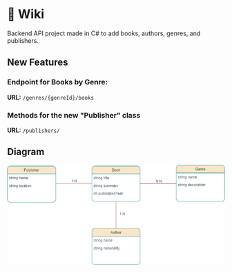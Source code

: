 # 📖 Wiki

Backend API project made in C# to add books, authors, genres, and publishers.

## New Features

### Endpoint for Books by Genre:
**URL:** `/genres/{genreId}/books`

### Methods for the new "Publisher" class
**URL:** `/publishers/`

## Diagram
![Book Diagram](https://raw.githubusercontent.com/mateusbrodrigues/BookWiki-DM106/master/Book%20diagram.png)

